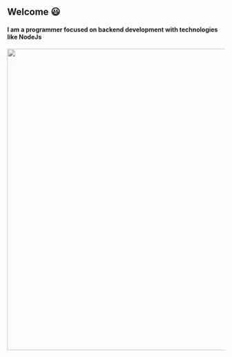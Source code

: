 ## Welcome :smiley:
#### I am a programmer focused on backend development with technologies like NodeJs 
<p align="center">
  <img src="https://c.tenor.com/OVhjxWihQwQAAAAC/darth-vader-dark-side.gif" width="700">
</p>
